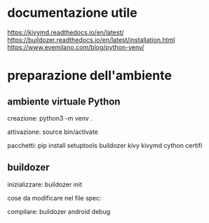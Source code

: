 documentazione utile
====================
https://kivymd.readthedocs.io/en/latest/
https://buildozer.readthedocs.io/en/latest/installation.html
https://www.evemilano.com/blog/python-venv/

preparazione dell'ambiente
==========================

ambiente virtuale Python
------------------------

creazione:
python3 -m venv .

attivazione:
source bin/activate

pacchetti:
pip install setuptools buildozer kivy kivymd cython certifi

buildozer
---------

inizializzare:
buildozer init

cose da modificare nel file spec:


compilare:
buildozer android debug
